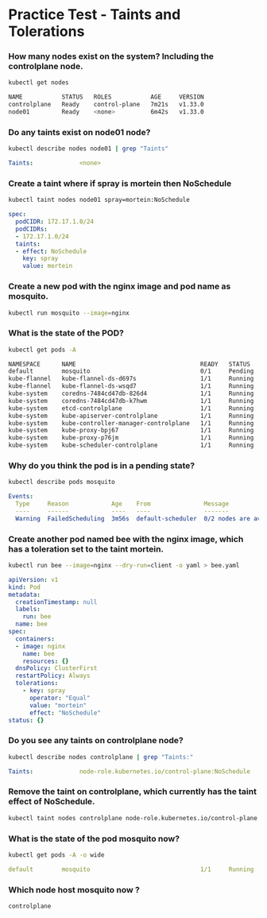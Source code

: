 # Practice Test - Taints and Tolerations

### How many nodes exist on the system? Including the controlplane node.
```sh
kubectl get nodes
```  
```sh
NAME           STATUS   ROLES           AGE     VERSION
controlplane   Ready    control-plane   7m21s   v1.33.0
node01         Ready    <none>          6m42s   v1.33.0
```

### Do any taints exist on node01 node?
```sh
kubectl describe nodes node01 | grep "Taints"
```  
```yaml
Taints:             <none>
```

### Create a taint where if spray is mortein then NoSchedule
```sh
kubectl taint nodes node01 spray=mortein:NoSchedule
```  
```yaml
spec:
  podCIDR: 172.17.1.0/24
  podCIDRs:
  - 172.17.1.0/24
  taints:
  - effect: NoSchedule
    key: spray
    value: mortein
```

### Create a new pod with the nginx image and pod name as mosquito.
```sh
kubectl run mosquito --image=nginx
```
### What is the state of the POD?
```sh
kubectl get pods -A
```  
```sh
NAMESPACE      NAME                                   READY   STATUS    RESTARTS   AGE
default        mosquito                               0/1     Pending   0          83s
kube-flannel   kube-flannel-ds-d697s                  1/1     Running   0          21m
kube-flannel   kube-flannel-ds-wsqd7                  1/1     Running   0          20m
kube-system    coredns-7484cd47db-826d4               1/1     Running   0          21m
kube-system    coredns-7484cd47db-k7hwm               1/1     Running   0          21m
kube-system    etcd-controlplane                      1/1     Running   0          21m
kube-system    kube-apiserver-controlplane            1/1     Running   0          21m
kube-system    kube-controller-manager-controlplane   1/1     Running   0          21m
kube-system    kube-proxy-bpj67                       1/1     Running   0          20m
kube-system    kube-proxy-p76jm                       1/1     Running   0          21m
kube-system    kube-scheduler-controlplane            1/1     Running   0          21m
```

### Why do you think the pod is in a pending state?
```sh
kubectl describe pods mosquito
```  
```yaml
Events:
  Type     Reason            Age    From               Message
  ----     ------            ----   ----               -------
  Warning  FailedScheduling  3m56s  default-scheduler  0/2 nodes are available: 1 node(s) had untolerated taint {node-role.kubernetes.io/control-plane: }, 1 node(s) had untolerated taint {spray: mortein}. preemption: 0/2 nodes are available: 2 Preemption is not helpful for scheduling.
```

### Create another pod named bee with the nginx image, which has a toleration set to the taint mortein.
```sh
kubectl run bee --image=nginx --dry-run=client -o yaml > bee.yaml
```  
```yaml
apiVersion: v1
kind: Pod
metadata:
  creationTimestamp: null
  labels:
    run: bee
  name: bee
spec:
  containers:
  - image: nginx
    name: bee
    resources: {}
  dnsPolicy: ClusterFirst
  restartPolicy: Always
  tolerations:
    - key: spray
      operator: "Equal"
      value: "mortein"
      effect: "NoSchedule"
status: {}
```  

### Do you see any taints on controlplane node?
```sh
kubectl describe nodes controlplane | grep "Taints:"
```
```yaml
Taints:             node-role.kubernetes.io/control-plane:NoSchedule
```

### Remove the taint on controlplane, which currently has the taint effect of NoSchedule.
```sh
kubectl taint nodes controlplane node-role.kubernetes.io/control-plane:NoSchedule-
```

### What is the state of the pod mosquito now?
```sh
kubectl get pods -A -o wide
```  
```yaml
default        mosquito                               1/1     Running   0          26m   172.17.0.4        controlplane   <none>           <none>
```

### Which node host mosquito now ?
`controlplane`